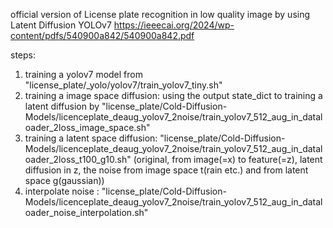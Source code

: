 official version of License plate recognition in low quality image by using Latent Diffusion YOLOv7
https://ieeecai.org/2024/wp-content/pdfs/540900a842/540900a842.pdf


steps:
1. training a yolov7 model from "license_plate/_yolo/yolov7/train_yolov7_tiny.sh"
2. training a image space diffusion: using the output state_dict to training a latent diffusion by "license_plate/Cold-Diffusion-Models/licenceplate_deaug_yolov7_2noise/train_yolov7_512_aug_in_dataloader_2loss_image_space.sh"
3. training a latent space diffusion: "license_plate/Cold-Diffusion-Models/licenceplate_deaug_yolov7_2noise/train_yolov7_512_aug_in_dataloader_2loss_t100_g10.sh" (original, from image(=x) to feature(=z), latent diffusion in z, the noise from image space t(rain etc.) and from latent space g(gaussian))
4. interpolate noise : "license_plate/Cold-Diffusion-Models/licenceplate_deaug_yolov7_2noise/train_yolov7_512_aug_in_dataloader_noise_interpolation.sh"
 
   
